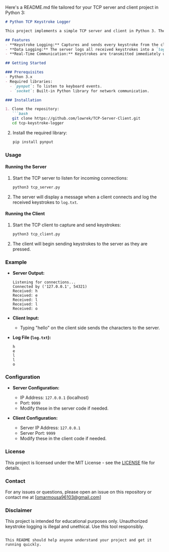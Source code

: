Here's a README.md file tailored for your TCP server and client project in Python 3:

```markdown
# Python TCP Keystroke Logger

This project implements a simple TCP server and client in Python 3. The client listens for keyboard events and sends each keystroke to the server, which logs the received data into a file. This setup can be used for basic remote keystroke logging for educational purposes.

## Features
- **Keystroke Logging:** Captures and sends every keystroke from the client to the server.
- **Data Logging:** The server logs all received keystrokes into a `log.txt` file.
- **Real-Time Communication:** Keystrokes are transmitted immediately upon detection.

## Getting Started

### Prerequisites
- Python 3.x
- Required libraries:
  - `pynput`: To listen to keyboard events.
  - `socket`: Built-in Python library for network communication.

### Installation

1. Clone the repository:
   ```bash
   git clone https://github.com/lowrek/TCP-Server-Client.git
   cd tcp-keystroke-logger
   ```

2. Install the required library:
   ```bash
   pip install pynput
   ```

### Usage

#### Running the Server
1. Start the TCP server to listen for incoming connections:
   ```bash
   python3 tcp_server.py
   ```
2. The server will display a message when a client connects and log the received keystrokes to `log.txt`.

#### Running the Client
1. Start the TCP client to capture and send keystrokes:
   ```bash
   python3 tcp_client.py
   ```
2. The client will begin sending keystrokes to the server as they are pressed.

### Example

- **Server Output:**
  ```
  Listening for connections...
  Connected by ('127.0.0.1', 54321)
  Received: h
  Received: e
  Received: l
  Received: l
  Received: o
  ```

- **Client Input:**
  - Typing "hello" on the client side sends the characters to the server.

- **Log File (`log.txt`):**
  ```
  h
  e
  l
  l
  o
  ```

### Configuration

- **Server Configuration:**
  - IP Address: `127.0.0.1` (localhost)
  - Port: `9999`
  - Modify these in the server code if needed.

- **Client Configuration:**
  - Server IP Address: `127.0.0.1`
  - Server Port: `9999`
  - Modify these in the client code if needed.

### License

This project is licensed under the MIT License - see the [LICENSE](LICENSE) file for details.

### Contact

For any issues or questions, please open an issue on this repository or contact me at [omarmousa96103@gmail.com]

### Disclaimer

This project is intended for educational purposes only. Unauthorized keystroke logging is illegal and unethical. Use this tool responsibly.
```

This README should help anyone understand your project and get it running quickly.
